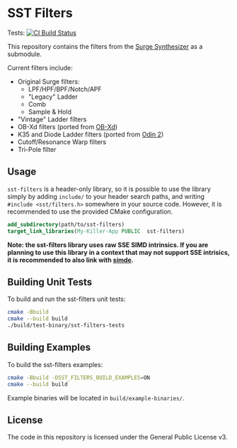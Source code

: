 # SST Filters

Tests: [![CI Build Status](https://dev.azure.com/surge-synthesizer/surge/_apis/build/status/surge-synthesizer.sst-filters?branchName=main)](https://dev.azure.com/surge-synthesizer/surge/_apis/build/status/surge-synthesizer.sst-filters?branchName=main)

This repository contains the filters from the
[Surge Synthesizer](https://github.com/surge-synthesizer/surge)
as a submodule.

Current filters include:
- Original Surge filters:
  - LPF/HPF/BPF/Notch/APF
  - "Legacy" Ladder
  - Comb
  - Sample & Hold
- "Vintage" Ladder filters
- OB-Xd filters (ported from [OB-Xd](https://github.com/reales/OB-Xd))
- K35 and Diode Ladder filters (ported from [Odin 2](https://github.com/TheWaveWarden/odin2))
- Cutoff/Resonance Warp filters
- Tri-Pole filter

## Usage

`sst-filters` is a header-only library, so it is possible to use the library
simply by adding `include/` to your header search paths, and writing
`#include <sst/filters.h>` somewhere in your source code. However, it is
recommended to use the provided CMake configuration.

```cmake
add_subdirectory(path/to/sst-filters)
target_link_libraries(My-Killer-App PUBLIC  sst-filters)
```

**Note: the sst-filters library uses raw SSE SIMD intrinsics. If you
are planning to use this library in a context that may not support SSE
intrisics, it is recommended to also link with
[simde](https://github.com/simd-everywhere/simde).**

## Building Unit Tests

To build and run the sst-filters unit tests:
```bash
cmake -Bbuild
cmake --build build
./build/test-binary/sst-filters-tests
```

## Building Examples

To build the sst-filters examples:
```bash
cmake -Bbuild -DSST_FILTERS_BUILD_EXAMPLES=ON
cmake --build build
```

Example binaries will be located in `build/example-binaries/`.

## License
The code in this repository is licensed under the General Public License v3.
